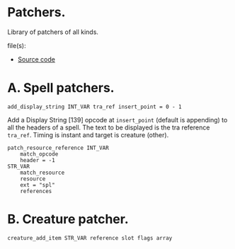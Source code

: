 # Patchers.

Library of patchers of all kinds.

file(s):

* [Source code](../../patchers.tpa)

# A. Spell patchers.

`add_display_string INT_VAR tra_ref insert_point = 0 - 1`

Add a Display String [139] opcode at `insert_point` (default is appending) to all the headers of a spell. The text to be displayed is the tra reference `tra_ref`. Timing is instant and target is creature (other).

```weidu
patch_resource_reference INT_VAR
    match_opcode
    header = -1
STR_VAR
    match_resource
    resource
    ext = "spl"
    references
```

# B. Creature patcher.

`creature_add_item STR_VAR reference slot flags array`
